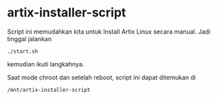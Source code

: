 # artix-installer-script

Script ini memudahkan kita untuk Install Artix Linux secara manual.
Jadi tinggal jalankan
```
./start.sh
```
kemudian ikuti langkahnya.

Saat mode chroot dan setelah reboot, script ini dapat ditemukan di
```
/mnt/artix-installer-script
```
